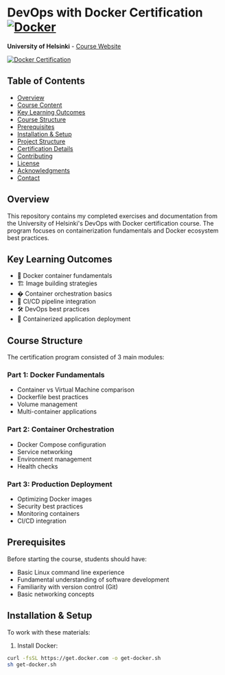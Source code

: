 # DevOps with Docker Certification [![Docker](https://img.shields.io/badge/Docker-Expert-blue?logo=docker)](https://www.docker.com)

**University of Helsinki** - [Course Website](https://devopswithdocker.com/)

[![Docker Certification](https://img.shields.io/badge/University_of_Helsinki-DevOps_with_Docker_Certification-006a93?logo=docker&logoColor=white)](https://devopswithdocker.com)

## Table of Contents
- [Overview](#overview)
- [Course Content](#course-content)
- [Key Learning Outcomes](#key-learning-outcomes)
- [Course Structure](#course-structure)
- [Prerequisites](#prerequisites)
- [Installation & Setup](#installation--setup)
- [Project Structure](#project-structure)
- [Certification Details](#certification-details)
- [Contributing](#contributing)
- [License](#license)
- [Acknowledgments](#acknowledgments)
- [Contact](#contact)

## Overview
This repository contains my completed exercises and documentation from the University of Helsinki's DevOps with Docker certification course. The program focuses on containerization fundamentals and Docker ecosystem best practices.

## Key Learning Outcomes
- 🐳 Docker container fundamentals
- 🏗️ Image building strategies
- � Container orchestration basics
- 🔄 CI/CD pipeline integration
- 🛠️ DevOps best practices
- 🚀 Containerized application deployment

## Course Structure
The certification program consisted of 3 main modules:

### Part 1: Docker Fundamentals
- Container vs Virtual Machine comparison
- Dockerfile best practices
- Volume management
- Multi-container applications

### Part 2: Container Orchestration
- Docker Compose configuration
- Service networking
- Environment management
- Health checks

### Part 3: Production Deployment
- Optimizing Docker images
- Security best practices
- Monitoring containers
- CI/CD integration

## Prerequisites
Before starting the course, students should have:
- Basic Linux command line experience
- Fundamental understanding of software development
- Familiarity with version control (Git)
- Basic networking concepts

## Installation & Setup
To work with these materials:

1. Install Docker:
```bash
curl -fsSL https://get.docker.com -o get-docker.sh
sh get-docker.sh
